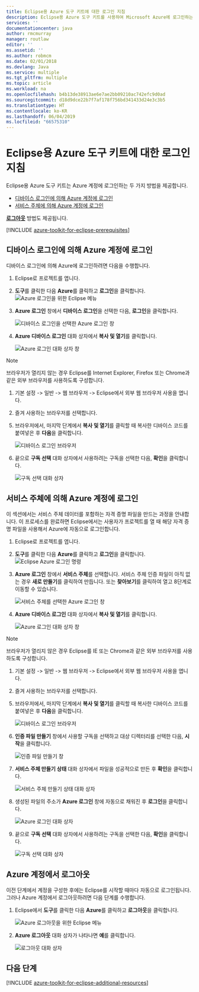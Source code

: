 ```yaml
---
title: Eclipse용 Azure 도구 키트에 대한 로그인 지침
description: Eclipse용 Azure 도구 키트를 사용하여 Microsoft Azure에 로그인하는 방법을 알아봅니다.
services: ''
documentationcenter: java
author: rmcmurray
manager: routlaw
editor: ''
ms.assetid: ''
ms.author: robmcm
ms.date: 02/01/2018
ms.devlang: Java
ms.service: multiple
ms.tgt_pltfrm: multiple
ms.topic: article
ms.workload: na
ms.openlocfilehash: b4b13de38913ae6e7ae2bb09210ac742efc9d0ad
ms.sourcegitcommit: d18d9dce22b7f7af178f756bd341433d24e3c3b5
ms.translationtype: HT
ms.contentlocale: ko-KR
ms.lasthandoff: 06/04/2019
ms.locfileid: "66575310"
---
```

# <a name="sign-in-instructions-for-the-azure-toolkit-for-eclipse"></a>Eclipse용 Azure 도구 키트에 대한 로그인 지침

Eclipse용 Azure 도구 키트는 Azure 계정에 로그인하는 두 가지 방법을 제공합니다.

  - [디바이스 로그인에 의해 Azure 계정에 로그인](#sign-in-to-your-azure-account-by-device-login)
  - [서비스 주체에 의해 Azure 계정에 로그인](#sign-in-to-your-azure-account-by-service-principal)

[**로그아웃**](#sign-out-of-your-azure-account) 방법도 제공됩니다.

[!INCLUDE [azure-toolkit-for-eclipse-prerequisites](../includes/azure-toolkit-for-eclipse-prerequisites.md)]

## <a name="sign-in-to-your-azure-account-by-device-login"></a>디바이스 로그인에 의해 Azure 계정에 로그인

디바이스 로그인에 의해 Azure에 로그인하려면 다음을 수행합니다.

1. Eclipse로 프로젝트를 엽니다.

2. **도구**를 클릭한 다음 **Azure**를 클릭하고 **로그인**을 클릭합니다.
   ![Azure 로그인을 위한 Eclipse 메뉴][I01]

3. **Azure 로그인** 창에서 **디바이스 로그인**을 선택한 다음, **로그인**을 클릭합니다.

   ![디바이스 로그인을 선택한 Azure 로그인 창][I02]

4. **Azure 디바이스 로그인** 대화 상자에서 **복사 및 열기**를 클릭합니다.

   ![Azure 로그인 대화 상자 창][I03]

> [!NOTE]
>
> 브라우저가 열리지 않는 경우 Eclipse를 Internet Explorer, Firefox 또는 Chrome과 같은 외부 브라우저를 사용하도록 구성합니다.
>
> 1. 기본 설정 -> 일반 -> 웹 브라우저 -> Eclipse에서 외부 웹 브라우저 사용을 엽니다.
>
> 2. 즐겨 사용하는 브라우저를 선택합니다.
>

5. 브라우저에서, 마지막 단계에서 **복사 및 열기**를 클릭할 때 복사한 디바이스 코드를 붙여넣은 후 **다음**을 클릭합니다.

   ![디바이스 로그인 브라우저][I04]

6. 끝으로 **구독 선택** 대화 상자에서 사용하려는 구독을 선택한 다음, **확인**을 클릭합니다.

   ![구독 선택 대화 상자][I05]

## <a name="sign-in-to-your-azure-account-by-service-principal"></a>서비스 주체에 의해 Azure 계정에 로그인

이 섹션에서는 서비스 주체 데이터를 포함하는 자격 증명 파일을 만드는 과정을 안내합니다. 이 프로세스를 완료하면 Eclipse에서는 사용자가 프로젝트를 열 때 해당 자격 증명 파일을 사용해서 Azure에 자동으로 로그인합니다.

1. Eclipse로 프로젝트를 엽니다.

2. **도구**를 클릭한 다음 **Azure**를 클릭하고 **로그인**을 클릭합니다.
   ![Eclipse Azure 로그인 명령][A01]

3. **Azure 로그인** 창에서 **서비스 주체**를 선택합니다. 서비스 주체 인증 파일이 아직 없는 경우 **새로 만들기**를 클릭하여 만듭니다. 또는 **찾아보기**를 클릭하여 열고 8단계로 이동할 수 있습니다.

   ![서비스 주체를 선택한 Azure 로그인 창][A02]

4. **Azure 디바이스 로그인** 대화 상자에서 **복사 및 열기**를 클릭합니다.

   ![Azure 로그인 대화 상자 창][A08]

> [!NOTE]
>
> 브라우저가 열리지 않은 경우 Eclipse를 IE 또는 Chrome과 같은 외부 브라우저를 사용하도록 구성합니다.
>
> 1. 기본 설정 -> 일반 -> 웹 브라우저 -> Eclipse에서 외부 웹 브라우저 사용을 엽니다.
>
> 2. 즐겨 사용하는 브라우저를 선택합니다.
>

5. 브라우저에서, 마지막 단계에서 **복사 및 열기**를 클릭할 때 복사한 디바이스 코드를 붙여넣은 후 **다음**을 클릭합니다.

   ![디바이스 로그인 브라우저][A03]

6. **인증 파일 만들기** 창에서 사용할 구독을 선택하고 대상 디렉터리를 선택한 다음, **시작**을 클릭합니다.

   ![인증 파일 만들기 창][A04]

7. **서비스 주체 만들기 상태** 대화 상자에서 파일을 성공적으로 만든 후 **확인**을 클릭합니다.

   ![서비스 주체 만들기 상태 대화 상자][A05]

8. 생성된 파일의 주소가 **Azure 로그인** 창에 자동으로 채워진 후 **로그인**을 클릭합니다.

   ![Azure 로그인 대화 상자][A06]

9. 끝으로 **구독 선택** 대화 상자에서 사용하려는 구독을 선택한 다음, **확인**을 클릭합니다.

   ![구독 선택 대화 상자][A07]

## <a name="sign-out-of-your-azure-account"></a>Azure 계정에서 로그아웃

이전 단계에서 계정을 구성한 후에는 Eclipse를 시작할 때마다 자동으로 로그인됩니다. 그러나 Azure 계정에서 로그아웃하려면 다음 단계를 수행합니다.

1. Eclipse에서 **도구**를 클릭한 다음 **Azure**를 클릭하고 **로그아웃**을 클릭합니다.

   ![Azure 로그아웃을 위한 Eclipse 메뉴][L01]

2. **Azure 로그아웃** 대화 상자가 나타나면 **예**를 클릭합니다.

   ![로그아웃 대화 상자][L02]

## <a name="next-steps"></a>다음 단계

[!INCLUDE [azure-toolkit-for-eclipse-additional-resources](../includes/azure-toolkit-for-eclipse-additional-resources.md)]

<!-- URL List -->


<!-- IMG List -->

[I01]: media/azure-toolkit-for-eclipse-sign-in-instructions/I01.png
[I02]: media/azure-toolkit-for-eclipse-sign-in-instructions/I02.png
[I03]: media/azure-toolkit-for-eclipse-sign-in-instructions/I03.png
[I04]: media/azure-toolkit-for-eclipse-sign-in-instructions/I04.png
[I05]: media/azure-toolkit-for-eclipse-sign-in-instructions/I05.png

[A01]: media/azure-toolkit-for-eclipse-sign-in-instructions/A01.png
[A02]: media/azure-toolkit-for-eclipse-sign-in-instructions/A02.png
[A03]: media/azure-toolkit-for-eclipse-sign-in-instructions/A03.png
[A04]: media/azure-toolkit-for-eclipse-sign-in-instructions/A04.png
[A05]: media/azure-toolkit-for-eclipse-sign-in-instructions/A05.png
[A06]: media/azure-toolkit-for-eclipse-sign-in-instructions/A06.png
[A07]: media/azure-toolkit-for-eclipse-sign-in-instructions/A07.png
[A08]: media/azure-toolkit-for-eclipse-sign-in-instructions/A08.png

[L01]: media/azure-toolkit-for-eclipse-sign-in-instructions/L01.png
[L02]: media/azure-toolkit-for-eclipse-sign-in-instructions/L02.png
[L03]: media/azure-toolkit-for-eclipse-sign-in-instructions/L03.png
